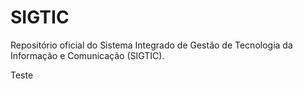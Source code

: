 # SIGTIC
Repositório oficial do Sistema Integrado de Gestão de Tecnologia da Informação e Comunicação (SIGTIC).

Teste
